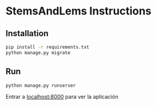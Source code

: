 # StemsAndLems Instructions

## Installation

```bash
pip install -r requirements.txt
python manage.py migrate
```

## Run


```bash
python manage.py runserver
```
Entrar a [localhost:8000](http://localhost:8000/) para ver la aplicación
